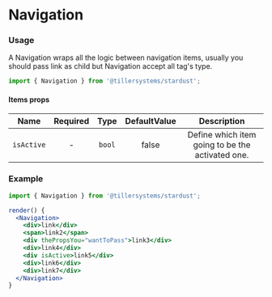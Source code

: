 # Navigation

### Usage

A Navigation wraps all the logic between navigation items, usually you should pass link as child but Navigation accept all tag's type.

```jsx
import { Navigation } from '@tillersystems/stardust';
```

<!-- STORY -->

<!-- PROPS -->

#### Items props

| Name       | Required |  Type  | DefaultValue |                   Description                    |
| ---------- | :------: | :----: | :----------: | :----------------------------------------------: |
| `isActive` |    -     | `bool` |    false     | Define which item going to be the activated one. |

### Example

```jsx
import { Navigation } from '@tillersystems/stardust';

render() {
  <Navigation>
    <div>link</div>
    <span>link2</span>
    <div thePropsYou="wantToPass">link3</div>
    <div>link4</div>
    <div isActive>link5</div>
    <div>link6</div>
    <div>link7</div>
  </Navigation>
}
```
